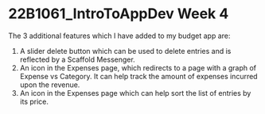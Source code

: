 # 22B1061_IntroToAppDev Week 4
The 3 additional features which I have added to my budget app are:
1. A slider delete button which can be used to delete entries and is reflected by a Scaffold Messenger.
2. An icon in the Expenses page, which redirects to a page with a graph of Expense vs Category. It can help track the amount of expenses incurred upon the revenue.
3. An icon in the Expenses page which can help sort the list of entries by its price.
